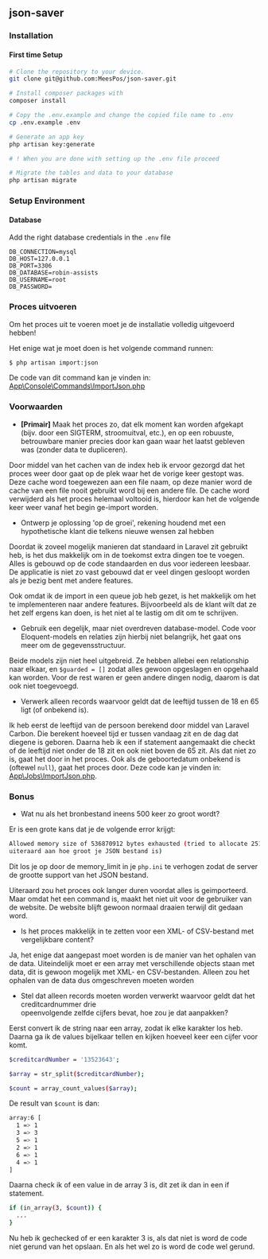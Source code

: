 ## json-saver

### Installation
#### First time Setup
```bash
# Clone the repository to your device.
git clone git@github.com:MeesPos/json-saver.git

# Install composer packages with
composer install

# Copy the .env.example and change the copied file name to .env
cp .env.example .env

# Generate an app key
php artisan key:generate

# ! When you are done with setting up the .env file proceed

# Migrate the tables and data to your database
php artisan migrate
```
### Setup Environment

#### Database
Add the right database credentials in the ```.env``` file
```
DB_CONNECTION=mysql
DB_HOST=127.0.0.1
DB_PORT=3306
DB_DATABASE=robin-assists
DB_USERNAME=root
DB_PASSWORD=
```

### Proces uitvoeren
Om het proces uit te voeren moet je de installatie volledig uitgevoerd hebben!

Het enige wat je moet doen is het volgende command runnen:

```bash
$ php artisan import:json
```

De code van dit command kan je vinden in:
[App\Console\Commands\ImportJson.php](https://github.com/MeesPos/automatic-json-saver/blob/main/app/Console/Commands/ImportJson.php)

### Voorwaarden
- **[Primair]**	Maak het proces	zo,	dat	elk	moment	kan	worden	afgekapt	(bijv.	door	een
  SIGTERM,	stroomuitval,	etc.),	en	op	een	robuuste,	betrouwbare	manier	precies	door
  kan	gaan	waar	het	laatst	gebleven	was	(zonder	data	te	dupliceren).

Door middel van het cachen van de index heb ik ervoor gezorgd dat het proces weer door gaat op de plek waar het de 
vorige keer gestopt was. Deze cache word toegewezen aan een file naam, op deze manier word de cache van een file
nooit gebruikt word bij een andere file. De cache word verwijderd als het proces helemaal voltooid is, hierdoor
kan het de volgende keer weer vanaf het begin ge-import worden.

- Ontwerp	je	oplossing	'op	de	groei',	rekening	houdend	met	een	hypothetische	klant
  die	telkens nieuwe	wensen zal	hebben

Doordat ik zoveel mogelijk manieren dat standaard in Laravel zit gebruikt heb, is het dus makkelijk om in de
toekomst extra dingen toe te voegen. Alles is gebouwd op de code standaarden en dus voor iedereen leesbaar. De
applicatie is niet zo vast gebouwd dat er veel dingen gesloopt worden als je bezig bent met andere features.

Ook omdat ik de import in een queue job heb gezet, is het makkelijk om het te implementeren naar andere features.
Bijvoorbeeld als de klant wilt dat ze het zelf ergens kan doen, is het niet al te lastig om dit om te schrijven.

- Gebruik	een	degelijk,	maar	niet	overdreven	database-model. Code voor Eloquent-models en relaties zijn 
hierbij	niet	belangrijk,	het	gaat	ons	meer  om	de	gegevensstructuur.

Beide models zijn niet heel uitgebreid. Ze hebben allebei een relationship naar elkaar, en ```$guarded = []``` zodat
alles gewoon opgeslagen en opgehaald kan worden. Voor de rest waren er geen andere dingen nodig, daarom is dat ook
niet toegevoegd.

- Verwerk alleen	records	waarvoor	geldt	dat	de	leeftijd	tussen	de	18	en	65	ligt
  (of	onbekend	is).

Ik heb eerst de leeftijd van de persoon berekend door middel van Laravel Carbon. Die berekent hoeveel tijd er tussen
vandaag zit en de dag dat diegene is geboren. Daarna heb ik een if statement aangemaakt die checkt of de leeftijd niet
onder de 18 zit en ook niet boven de 65 zit. Als dat niet zo is, gaat het door in het proces. Ook als de geboortedatum
onbekend is (oftewel ```null```), gaat het proces door. Deze code kan je vinden in:
[App\Jobs\ImportJson.php](https://github.com/MeesPos/automatic-json-saver/blob/main/app/Jobs/ImportJson.php).

### Bonus
- Wat	nu	als	het	bronbestand	ineens	500	keer	zo	groot	wordt?

Er is een grote kans dat je de volgende error krijgt:
```bash
Allowed memory size of 536870912 bytes exhausted (tried to allocate 251658272 bytes) (Dit zijn random bytes, ligt er
uiteraard aan hoe groot je JSON bestand is)
```
Dit los je op door de memory_limit in je ```php.ini``` te verhogen zodat de server de grootte support van het JSON
bestand.

Uiteraard zou het proces ook langer duren voordat alles is geimporteerd. Maar omdat het een command is, maakt het niet
uit voor de gebruiker van de website. De website blijft gewoon normaal draaien terwijl dit gedaan word.

- Is	het	proces	makkelijk	in	te	zetten	voor	een	XML- of	CSV-bestand	met	vergelijkbare
  content?

Ja, het enige dat aangepast moet worden is de manier van het ophalen van de data. Uiteindelijk moet er een array met
verschillende objects staan met data, dit is gewoon mogelijk met XML- en CSV-bestanden. Alleen zou het ophalen van
de data dus omgeschreven moeten worden

- Stel	dat	alleen	records	moeten	worden	verwerkt	waarvoor	geldt	dat	het	creditcardnummer drie	
opeenvolgende	zelfde	cijfers	bevat,	hoe	zou	je	dat	aanpakken?

Eerst convert ik de string naar een array, zodat ik elke karakter los heb. Daarna ga ik de values bijelkaar tellen en
kijken hoeveel keer een cijfer voor komt.
```bash
$creditcardNumber = '13523643';

$array = str_split($creditcardNumber);

$count = array_count_values($array);
```

De result van ```$count``` is dan:
```bash
array:6 [
  1 => 1
  3 => 3
  5 => 1
  2 => 1
  6 => 1
  4 => 1
]
```

Daarna check ik of een value in de array 3 is, dit zet ik dan in een if statement.
```bash
if (in_array(3, $count)) {
  ...
}
```
Nu heb ik gechecked of er een karakter 3 is, als dat niet is word de code niet gerund van het opslaan. En als het
wel zo is word de code wel gerund.
